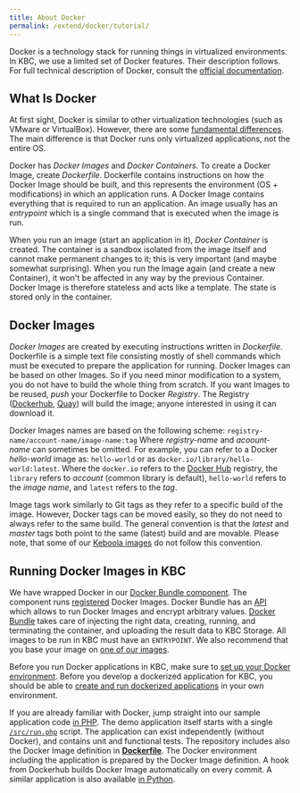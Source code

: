 ```yaml
---
title: About Docker
permalink: /extend/docker/tutorial/
---
```



Docker is a technology stack for running things in virtualized environments. In KBC, we use a limited set of Docker features.
Their description follows. For full technical description of Docker, consult the
[official documentation](https://docs.docker.com/).

## What Is Docker
At first sight, Docker is similar to other virtualization technologies (such as VMware or VirtualBox).
However, there are some [fundamental differences](https://docs.docker.com/engine/understanding-docker/).
The main difference is that Docker runs only virtualized applications, not the entire OS.

Docker has *Docker Images* and *Docker Containers*. To create a Docker Image, create *Dockerfile*. Dockerfile
contains instructions on how the Docker Image should be built, and this represents the environment (OS + modifications) in
which an application runs.
A Docker Image contains everything that is required to run an application. An image usually has an *entrypoint* which is
a single command that is executed when the image is run.

When you run an image (start an application in it), *Docker Container* is created. The container is a sandbox
isolated from the image itself and cannot make permanent changes to it; this is very important (and maybe somewhat
surprising). When you run the Image again (and create a new Container), it won't be affected in any way by the previous
Container. Docker Image is therefore stateless and acts like a template. The state is stored only in the container.


## Docker Images
*Docker Images* are created by executing instructions written in *Dockerfile*. Dockerfile is a simple text
file consisting mostly of shell commands which must be executed to prepare the application for running.
Docker Images can be based on other Images. So if
you need minor modification to a system, you do not have to build the whole thing from scratch. If you want Images to be
reused, *push* your Dockerfile to Docker *Registry*. The Registry ([Dockerhub](https://hub.docker.com/),
[Quay](https://quay.io/)) will build the image; anyone interested in using it can download it.

Docker Images names are based on the following scheme: `registry-name/account-name/image-name:tag` Where _registry-name_
and _acoount-name_ can sometimes be omitted. For example, you can refer to a Docker _hello-world_ image as: `hello-world`
or as `docker.io/library/hello-world:latest`.
Where the `docker.io` refers to the [Docker Hub](https://hub.docker.com/) registry,
the `library` refers to _account_ (common library is default), `hello-world` refers to the _image name_,
and `latest` refers to the _tag_.

Image tags work similarly to Git tags as they refer to a specific build of the image. However, Docker tags can be moved
easily, so they do not need to always refer to the same build. The general convention is that the *latest*
and *master* tags both point to the same (latest) build and are movable. Please note, that some of our
[Keboola images](/extend/docker/images/) do not follow this convention.

## Running Docker Images in KBC
We have wrapped Docker in our [Docker Bundle component](/overview/docker-bundle/). The component
runs [registered](/extend/registration/) Docker Images. Docker Bundle
has an [API](http://docs.kebooladocker.apiary.io/#)
which allows to run Docker Images and encrypt arbitrary values.
[Docker Bundle](/overview/docker-bundle/) takes
care of injecting the right data, creating, running, and terminating the container, and uploading
the result data to KBC Storage. All images to be run in KBC must have an `ENTRYPOINT`.
We also recommend that you base your image on [one of our images](/extend/docker/images/).

Before you run Docker applications in KBC, make sure to
[set up your Docker environment](/extend/docker/tutorial/setup/).
Before you develop a dockerized application for KBC, you should be able to
[create and run dockerized applications](/extend/docker/tutorial/howto/) in your own environment.

If you are already familiar with Docker, jump straight into our sample application
code [in PHP](https://github.com/keboola/docker-demo-app).
The demo application itself starts with a single
[`/src/run.php`](https://github.com/keboola/docker-demo-app/blob/master/src/run.php) script.
The application can exist independently (without Docker), and contains unit and functional tests.
The repository includes also the Docker Image definition in
[**Dockerfile**](https://github.com/keboola/docker-demo-app/blob/master/Dockerfile). The Docker environment including the application
is prepared by the Docker Image definition. A hook from Dockerhub builds Docker Image automatically on every commit.
A similar application is also available [in Python](https://github.com/keboola/python-custom-application-text-splitter).


